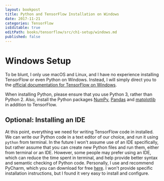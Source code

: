 ```yaml
---
layout: bookpost
title: Python and TensorFlow Installation on Windows
date: 2017-11-21
categories: TensorFlow
isEditable: true
editPath: books/tensorflow/src/ch1-setup/windows.md
published: false
---
```


# Windows Setup

To be blunt, I only use macOS and Linux, and I have no experience installing TensorFlow or even Python on Windows. Instead, I will simply direct you to the [official documentation for TensorFlow on Windows](https://www.tensorflow.org/install/install_windows).

When installing Python, please ensure that you use Python 3, rather than Python 2. Also, install the Python packages [NumPy](http://www.numpy.org), [Pandas](http://pandas.pydata.org) and [matplotlib](https://matplotlib.org) in addition to TensorFlow.

## Optional: Installing an IDE

At this point, everything we need for writing TensorFlow code in installed. We can write our Python code in a text editor of our choice, and run it using `python` from terminal. In the future I won't assume use of an IDE specifically, but rather assume that you can create new Python files and run them, either from terminal or an IDE. However, some people may prefer using an IDE, which can reduce the time spent in terminal, and help provide better syntax and semantic checking of Python code. Personally, I use and recommend PyCharm, which you can download for free [here](https://www.jetbrains.com/pycharm/download/#section=windows). I won't provide specific installation instructions, but I found it very easy to install and configure.
